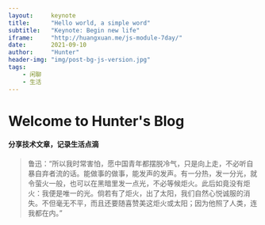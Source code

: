 ```yaml
---
layout:     keynote
title:      "Hello world, a simple word"
subtitle:   "Keynote: Begin new life"
iframe:     "http://huangxuan.me/js-module-7day/"
date:       2021-09-10
author:     "Hunter"
header-img: "img/post-bg-js-version.jpg"
tags:
    - 闲聊
    - 生活
---
```

# Welcome to Hunter's Blog
#### 分享技术文章，记录生活点滴

>鲁迅：“所以我时常害怕，愿中国青年都摆脱冷气，只是向上走，不必听自暴自弃者流的话。能做事的做事，能发声的发声。有一分热，发一分光，就令萤火一般，也可以在黑暗里发一点光，不必等候炬火。此后如竟没有炬火：我便是唯一的光。倘若有了炬火，出了太阳，我们自然心悦诚服的消失。不但毫无不平，而且还要随喜赞美这炬火或太阳；因为他照了人类，连我都在内。”
